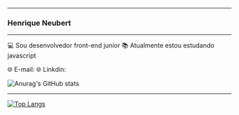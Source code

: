 _____________________________________________
### Henrique Neubert
_____________________________________________

  💻 Sou desenvolvedor front-end junior
  📚 Atualmente estou estudando javascript
  
  🌐 E-mail:
  🌐 Linkdin:
   
 ![Anurag's GitHub stats](https://github-readme-stats.vercel.app/api?username=HenriqueNeubert&count_private=true&show_icons=true&theme=onedark&card_width=100&include_all_commits=true)
 _____________________________________________
   
 [![Top Langs](https://github-readme-stats.vercel.app/api/top-langs/?username=HenriqueNeubert&card_width=100&theme=onedark&exclude_repo=github-readme-stats,anuraghazra.github.io)](https://github.com/anuraghazra/github-readme-stats)






